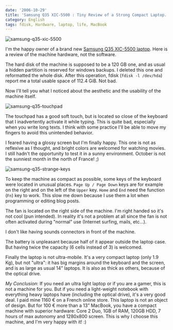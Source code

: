 ```yaml
---
date: '2006-10-29'
title: 'Samsung Q35 XIC-5500 : Tiny Review of a Strong Compact Laptop.'
category: English
tags: fdisk, Hardware, laptop, life, MacBook
---
```


![samsung-q35-xic-5500]({attach}samsung-q35-xic-5500.jpg)

I'm the happy owner of a brand new [Samsung Q35 XIC-5500 laptop](https://www.samsung.com/fr/products/notebookcomputer/design/serieq/np_q35g001sef.asp?page=Specifications). Here is a review of the machine hardware, not the software.

The hard disk of the machine is supposed to be a 120 GB one, and as usual a hidden partition is reserved for windows backups. I deleted this one and reformatted the whole disk. After this operation, fdisk (`fdisk -l /dev/hda`) report me a total usable space of 112.4 GiB. Not bad.

Now I'll tell you what I noticed about the aesthetic and the usability of the machine itself.

![samsung-q35-touchpad]({attach}samsung-q35-touchpad.jpg)

The touchpad has a good soft touch, but is located so close of the keyboard that I inadvertently activate it while typing. This is quite bad, especially when you write long texts. I think with some practice I'll be able to move my fingers to avoid this unintended behavior.

I feared having a glossy screen but I'm finally happy. This one is not as reflexive as I thought, and bright colors are welcomed for watching movies. I still hadn't the opportunity to test it in a sunny environment. October is not the sunniest month in the north of France! ;)

![samsung-q35-strange-keys]({attach}samsung-q35-strange-keys.jpg)

To keep the machine as compact as possible, some keys of the keyboard were located in unusual places. `Page Up / Page Down` keys are for example on the right and on the left of the `Upper` key. `Home` and `End` need the function (`Fn`) key to work. This slow me down because I use them a lot when programming or editing blog posts.

The fan is located on the right side of the machine. I'm right handed so it's not cool (pun intended). In reality it's not a problem at all since the fan is not often activated during "normal" use (Internet surfing, mails, etc...).

I don't like having sounds connectors in front of the machine.

The battery is unpleasant because half of it appear outside the laptop case. But having twice the capacity (6 cells instead of 3) is welcomed.

Finally the laptop is not ultra-mobile. It's a very compact laptop (only 1.9 Kg), but not "ultra": it has big margins around the keyboard and the screen, and is as large as usual 14” laptops. It is also as thick as others, because of the optical drive.

_My Conclusion_: If you need an ultra light laptop or if you are a gamer, this is not a machine for you. But if you need a light-weight notebook with everything heavy laptops have (including the optical drive), it's a very good deal. I paid mine 1160 € on a French online store. This laptop is not an object of design. But for 100 € more than a 13” MacBook, you have a compact machine with superior hardware: Core 2 Duo, 1GB of RAM, 120GB HDD, 7 hours of max autonomy and 1280x800 screen. This is why I choose this machine, and I'm very happy with it! :)
